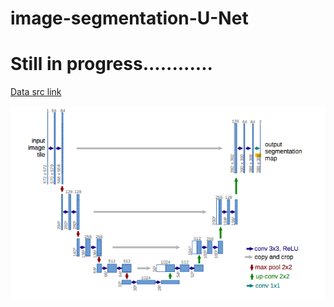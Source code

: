 # image-segmentation-U-Net
# Still in progress............
[Data src link](https://www.kaggle.com/c/data-science-bowl-2018)

![](https://github.com/tural327/image-segmentation-U-Net/blob/master/68747470733a2f2f63646e2d696d616765732d312e6d656469756d2e636f6d2f6d61782f313630302f312a54586645507154624642504362585968326273746c412e706e67.png)
